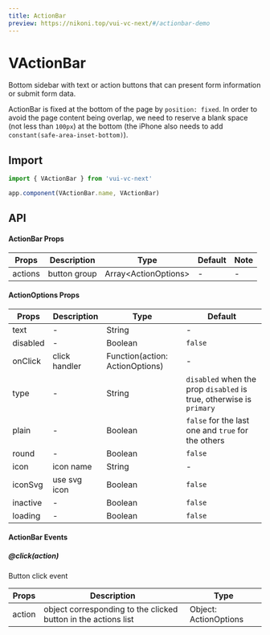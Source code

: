 ```yaml
---
title: ActionBar
preview: https://nikoni.top/vui-vc-next/#/actionbar-demo
---
```


# VActionBar

Bottom sidebar with text or action buttons that can present form information or submit form data.

ActionBar is fixed at the bottom of the page by `position: fixed`. In order to avoid the page content being overlap, we need to reserve a blank space (not less than `100px`) at the bottom (the iPhone also needs to add `constant(safe-area-inset-bottom)`).

## Import

```js
import { VActionBar } from 'vui-vc-next'

app.component(VActionBar.name, VActionBar)
```

## API

#### ActionBar Props
|Props | Description | Type | Default | Note|
|----|-----|------|------|------|
|actions|button group|Array\<ActionOptions\>|-|-|

#### ActionOptions Props

|Props | Description | Type | Default |
|----|-----|------|------|
|text|-|String|-|
|disabled|-|Boolean|`false`|
|onClick|click handler|Function(action: ActionOptions)|-|
|type|-|String|`disabled` when the prop `disabled` is true, otherwise is `primary`|
|plain|-|Boolean|`false` for the last one and `true` for the others|
|round|-|Boolean|`false`|
|icon|icon name|String|-|
|iconSvg|use svg icon|Boolean|`false`|
|inactive|-|Boolean|`false`|
|loading|-|Boolean|`false`|

#### ActionBar Events

##### @click(action)
Button click event

|Props | Description | Type |
|----|-----|------|
|action|object corresponding to the clicked button in the actions list|Object: ActionOptions|
